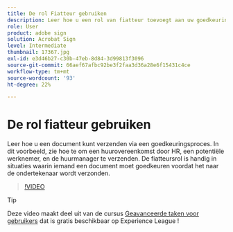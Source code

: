 ```yaml
---
title: De rol Fiatteur gebruiken
description: Leer hoe u een rol van fiatteur toevoegt aan uw goedkeuringsproces voor contracten
role: User
product: adobe sign
solution: Acrobat Sign
level: Intermediate
thumbnail: 17367.jpg
exl-id: e3d46b27-c30b-47eb-8d84-3d99813f3096
source-git-commit: 66aef67afbc92be3f2faa3d36a28e6f15431c4ce
workflow-type: tm+mt
source-wordcount: '93'
ht-degree: 22%

---
```


# De rol fiatteur gebruiken

Leer hoe u een document kunt verzenden via een goedkeuringsproces. In dit voorbeeld, zie hoe te om een huurovereenkomst door HR, een potentiële werknemer, en de huurmanager te verzenden. De fiatteursrol is handig in situaties waarin iemand een document moet goedkeuren voordat het naar de ondertekenaar wordt verzonden.

>[!VIDEO](https://video.tv.adobe.com/v/343854?hidetitle=true)

>[!TIP]
>
>Deze video maakt deel uit van de cursus [Geavanceerde taken voor gebruikers](https://experienceleague.adobe.com/?recommended=Sign-U-1-2020.3) dat is gratis beschikbaar op Experience League !


